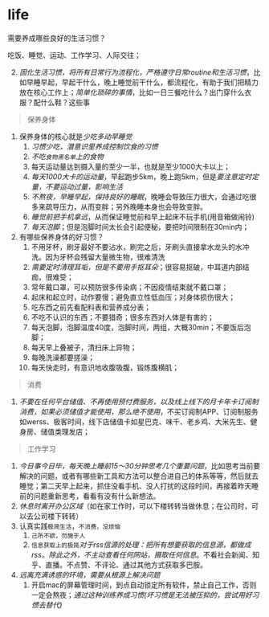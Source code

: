 # life

需要养成哪些良好的生活习惯？

吃饭、睡觉、运动、工作学习、人际交往；



2. *固化生活习惯，将所有日常行为流程化，严格遵守日常routine和生活习惯*，比如早睡早起，早起干什么，晚上睡觉前干什么，都流程化，有助于我们把精力放在核心工作上；*简单化琐碎的事情*，比如一日三餐吃什么？出门穿什么衣服？配什么鞋？这些事


> 保养身体

1. 保养身体的核心就是*少吃多动早睡觉*
    1. *习惯少吃，潜意识里养成控制饮食的习惯*
    2. *不吃`食物黑名单`上的食物*
    3. 每天运动量达到摄入量的至少一半，也就是至少1000大卡以上；
    4. *每天1000大卡的运动量*，早起跑步5km，晚上跑5km，但是*要注意定时定量，不要运动过量，影响生活*
    5. *不熬夜，早睡早起，保持良好的睡眠*，晚睡会导致压力很大，会通过吃很多来疏导压力，从而变胖；另外晚睡本身也会导致变胖。
    6. *睡觉前把手机拿远*，从而保证睡觉前和早上起床不玩手机(用音箱做闹铃)
    7. *每天泡脚*；但是泡脚时间太长会引起便秘，要把时间限制在30min内；
2. 有哪些保养身体的好习惯？
    1. 不用牙杯，刷牙最好不要沾水，刷完之后，牙刷头直接拿水龙头的水冲洗。因为牙杯会残留大量微生物，很难清洗
    2. *需要定时清理耳垢，但是不要用手抠耳朵*；很容易抠破，中耳道内部结痂，很难受；
    3. 常年戴口罩，可以预防很多传染病；不因疫情结束就不戴口罩；
    4. 起床和起立时，动作要慢；避免直立性低血压；对身体损伤很大；
    5. 吃东西之前先看配料表和营养成分表；
    6. 不吃不认识的东西；不要猎奇；很多东西对人体是有害的；
    7. 每天泡脚，泡脚温度40度，泡脚时间，两组，大概30min；不要饭后泡脚；
    8. 每天早上叠被子，清扫床上异物；
    9. 每晚洗澡都要搓澡；
    10. 每天快走时，有意识地收腹吸腹，锻炼腹横肌；




> 消费

1. *不要在任何平台储值、不再使用预付费服务，以及线上线下的月卡年卡订阅制消费，如果必须储值才能使用，那么绝不使用*，不买订阅制APP、订阅制服务如werss、极客时间，线下店储值卡如星巴克、味千、老乡鸡、大米先生、健身房、储值类理发店；




> 工作学习

1. *今日事今日毕，每天晚上睡前15～30分钟思考几个重要问题*，比如思考当前要解决的问题，或者有哪些新工具和方法可以整合进自己的体系等等，然后就去睡觉；第二天早上起来，抓住没看手机、没人打扰的这段时间，再接着昨天睡前的问题重新思考，看看有没有什么新想法。
2. *休息时离开办公区域*（如在家工作时，可以下楼转转当做休息；在公司时，可以去公司楼下转转）
1. 认真实践`极简生活`，`不消费，没烦恼`
    1. `己所不欲，勿施于人`
    2. `信息获取上的极简`*对于rss信源的处理：把所有想要获取的信息源，都做成rss。除此之外，不主动查看任何网站，摄取任何信息*。不看社会新闻、知乎、直播。不点赞、不评论、通过其他方式获取多巴胺。
3. *远离充满诱惑的环境，需要从根源上解决问题*
    1. 开启mac的屏幕管理时间，到点自动锁定所有软件，禁止自己工作，否则一定会熬夜；*通过这种训练养成习惯(坏习惯是无法被压抑的，尝试用好习惯去替代)*
    

    
